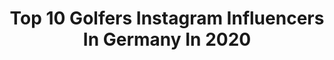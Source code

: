 ---
title: Top 10 Golfers Instagram Influencers In Germany In 2020
description: >-
  Find top golfers Instagram influencers in Germany in 2020. Most popular hashtags: #golf #love #vwgolf #golfcourse.
platform: Instagram
profiles:
  - username: "foregirls_krissi"
    fullname: >-
      Krissi from @fore.girls
    location: "Germany"
    followers: 6364
    engagement: 670
    commentsToLikes: 0.071836
    id: ck5zmh84ymkbq0i14oblo7vhc
    verified: false
    hashtags: "#range, #golfgirls, #business, #fashion"
  - username: "dianaxyzxyz"
    fullname: >-
      d i a n a
    location: "Germany"
    followers: 3989
    engagement: 2597
    commentsToLikes: 0.020035
    id: ck5ziyru2gmf40i14xpz8g1gq
    verified: false
    hashtags: "#lifestyle, #endurolife, #supermoto, #motorrad"
  - username: "annicahansen"
    fullname: >-
      OFFICIAL PAGE • ANNICA HANSEN
    location: "Germany"
    followers: 132141
    engagement: 804
    commentsToLikes: 0.004403
    id: ck5c4ssjd20yn0i11wu6vamgl
    verified: true
    hashtags: "#dowhatyoulove, #highheels, #equestrianlife, #star"
  - username: "inaxpauline"
    fullname: >-
      ✖️Ina Pauline✖️
    location: "Germany"
    followers: 13144
    engagement: 867
    commentsToLikes: 0.037129
    id: ck6tmk2ow7zge0j714vaiveb6
    verified: false
    hashtags: "#umgestempelt, #see2020, #dienonne, #jesuslatschen"
  - username: "schenny_jj5"
    fullname: >-
      Jenny
    location: "Germany"
    followers: 55840
    engagement: 540
    commentsToLikes: 0.007285
    id: ck0u8nb3i7w5a0i19wh4lxghw
    verified: false
    hashtags: "#sundayvibes, #carpartseverywhere, #kulturgut, #girlscar"
  - username: "laurengelwin"
    fullname: >-
      Lauren Elwin
    location: "Germany"
    followers: 6073
    engagement: 1199
    commentsToLikes: 0.012352
    id: ck0w6wyejanq20i19znwz53r2
    verified: false
    hashtags: "#igotchills, #jessicarabbit, #bigpostcomingsoon, #mylad"
  - username: "maxkieffer"
    fullname: >-
      Max Kieffer
    location: "Germany"
    followers: 6883
    engagement: 452
    commentsToLikes: 0.012094
    id: ck5qe4591ymly0i11kzffr8v4
    verified: true
    hashtags: "#saudiintlgolf, #bolle, #kjusgolf, #golfteamgermany"
  - username: "herbeeey"
    fullname: >-
      Carphotography
    location: "Germany"
    followers: 5909
    engagement: 1813
    commentsToLikes: 0.048186
    id: ck5c7bron788p0i11v6s3bx2x
    verified: false
    hashtags: "#bmwlifestyle, #wrappedcar, #automotivephotography, #sonyalpha"
  - username: "good_sundays"
    fullname: >-
      Goodsundays.com
    location: "Germany"
    followers: 30330
    engagement: 146
    commentsToLikes: 0.092212
    id: ck5hmxscqmtth0i11l5hbjfnx
    verified: false
    hashtags: "#golftrip, #pga, #golfschool, #golswing"
  - username: "lucs_mk7_tcr"
    fullname: >-
      
    location: "Germany"
    followers: 5325
    engagement: 1793
    commentsToLikes: 0.042304
    id: ck0u9muada5wb0i19mdf069cb
    verified: false
    hashtags: "#black, #rainyday, #bday, #tcr"
---